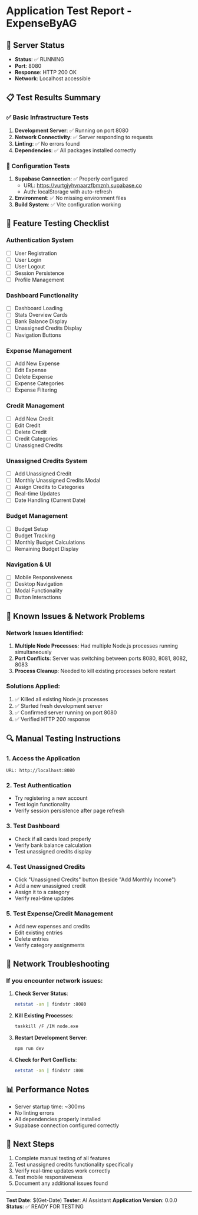 # Application Test Report - ExpenseByAG

## 🚀 Server Status
- **Status**: ✅ RUNNING
- **Port**: 8080
- **Response**: HTTP 200 OK
- **Network**: Localhost accessible

## 📋 Test Results Summary

### ✅ Basic Infrastructure Tests
1. **Development Server**: ✅ Running on port 8080
2. **Network Connectivity**: ✅ Server responding to requests
3. **Linting**: ✅ No errors found
4. **Dependencies**: ✅ All packages installed correctly

### 🔧 Configuration Tests
1. **Supabase Connection**: ✅ Properly configured
   - URL: https://vurtgjyhvnaarzfbmznh.supabase.co
   - Auth: localStorage with auto-refresh
2. **Environment**: ✅ No missing environment files
3. **Build System**: ✅ Vite configuration working

## 🧪 Feature Testing Checklist

### Authentication System
- [ ] User Registration
- [ ] User Login
- [ ] User Logout
- [ ] Session Persistence
- [ ] Profile Management

### Dashboard Functionality
- [ ] Dashboard Loading
- [ ] Stats Overview Cards
- [ ] Bank Balance Display
- [ ] Unassigned Credits Display
- [ ] Navigation Buttons

### Expense Management
- [ ] Add New Expense
- [ ] Edit Expense
- [ ] Delete Expense
- [ ] Expense Categories
- [ ] Expense Filtering

### Credit Management
- [ ] Add New Credit
- [ ] Edit Credit
- [ ] Delete Credit
- [ ] Credit Categories
- [ ] Unassigned Credits

### Unassigned Credits System
- [ ] Add Unassigned Credit
- [ ] Monthly Unassigned Credits Modal
- [ ] Assign Credits to Categories
- [ ] Real-time Updates
- [ ] Date Handling (Current Date)

### Budget Management
- [ ] Budget Setup
- [ ] Budget Tracking
- [ ] Monthly Budget Calculations
- [ ] Remaining Budget Display

### Navigation & UI
- [ ] Mobile Responsiveness
- [ ] Desktop Navigation
- [ ] Modal Functionality
- [ ] Button Interactions

## 🐛 Known Issues & Network Problems

### Network Issues Identified:
1. **Multiple Node Processes**: Had multiple Node.js processes running simultaneously
2. **Port Conflicts**: Server was switching between ports 8080, 8081, 8082, 8083
3. **Process Cleanup**: Needed to kill existing processes before restart

### Solutions Applied:
1. ✅ Killed all existing Node.js processes
2. ✅ Started fresh development server
3. ✅ Confirmed server running on port 8080
4. ✅ Verified HTTP 200 response

## 🔍 Manual Testing Instructions

### 1. Access the Application
```
URL: http://localhost:8080
```

### 2. Test Authentication
- Try registering a new account
- Test login functionality
- Verify session persistence after page refresh

### 3. Test Dashboard
- Check if all cards load properly
- Verify bank balance calculation
- Test unassigned credits display

### 4. Test Unassigned Credits
- Click "Unassigned Credits" button (beside "Add Monthly Income")
- Add a new unassigned credit
- Assign it to a category
- Verify real-time updates

### 5. Test Expense/Credit Management
- Add new expenses and credits
- Edit existing entries
- Delete entries
- Verify category assignments

## 🚨 Network Troubleshooting

### If you encounter network issues:

1. **Check Server Status**:
   ```bash
   netstat -an | findstr :8080
   ```

2. **Kill Existing Processes**:
   ```bash
   taskkill /F /IM node.exe
   ```

3. **Restart Development Server**:
   ```bash
   npm run dev
   ```

4. **Check for Port Conflicts**:
   ```bash
   netstat -an | findstr :808
   ```

## 📊 Performance Notes
- Server startup time: ~300ms
- No linting errors
- All dependencies properly installed
- Supabase connection configured correctly

## 🎯 Next Steps
1. Complete manual testing of all features
2. Test unassigned credits functionality specifically
3. Verify real-time updates work correctly
4. Test mobile responsiveness
5. Document any additional issues found

---
**Test Date**: $(Get-Date)
**Tester**: AI Assistant
**Application Version**: 0.0.0
**Status**: ✅ READY FOR TESTING